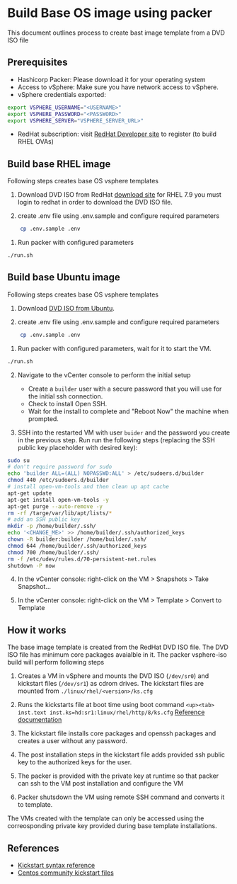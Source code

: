 # Build Base OS image using packer

This document outlines process to create bast image template from a DVD ISO file

## Prerequisites

- Hashicorp Packer: Please download it for your operating system
- Access to vSphere: Make sure you have network access to vSphere.
- vSphere credentials exported:

```bash
export VSPHERE_USERNAME="<USERNAME>"
export VSPHERE_PASSWORD="<PASSWORD>"
export VSPHERE_SERVER="VSPHERE_SERVER_URL>"
```
- RedHat subscription: visit [RedHat Developer site](https://developers.redhat.com/) to register (to build RHEL OVAs)

## Build base RHEL image

Following steps creates base OS vsphere templates

1. Download DVD ISO from RedHat [download site](https://developers.redhat.com/products/rhel/download) for RHEL 7.9
you must login to redhat in order to download the DVD ISO file.

1. create .env file using .env.sample and configure required parameters
```bash
    cp .env.sample .env
```

1. Run packer with configured parameters

```bash
./run.sh
```

## Build base Ubuntu image

Following steps creates base OS vsphere templates

1. Download [DVD ISO from Ubuntu](https://cdimage.ubuntu.com/ubuntu-legacy-server/releases/20.04/release/ubuntu-20.04.1-legacy-server-amd64.iso).

1. create .env file using .env.sample and configure required parameters
```bash
    cp .env.sample .env
```

1. Run packer with configured parameters, wait for it to start the VM.

```bash
./run.sh
```

2. Navigate to the vCenter console to perform the initial setup
   * Create a `builder` user with a secure password that you will use for the initial ssh connection.
   * Check to install Open SSH.
   * Wait for the install to complete and "Reboot Now" the machine when prompted.

3. SSH into the restarted VM with user `buider` and the password you create in the previous step. Run run the following steps (replacing the SSH public key placeholder with desired key):

```bash
sudo su 
# don't require password for sudo
echo 'builder ALL=(ALL) NOPASSWD:ALL' > /etc/sudoers.d/builder
chmod 440 /etc/sudoers.d/builder
# install open-vm-tools and then clean up apt cache
apt-get update
apt-get install open-vm-tools -y
apt-get purge --auto-remove -y
rm -rf /targe/var/lib/apt/lists/*
# add an SSH public key
mkdir -p /home/builder/.ssh/
echo '<CHANGE_ME>' >> /home/builder/.ssh/authorized_keys
chown -R builder:builder /home/builder/.ssh/
chmod 644 /home/builder/.ssh/authorized_keys
chmod 700 /home/builder/.ssh/
rm -f /etc/udev/rules.d/70-persistent-net.rules
shutdown -P now
```

4. In the vCenter console: right-click on the VM > Snapshots > Take Snapshot...

5. In the vCenter console: right-click on the VM > Template > Convert to Template

## How it works

The base image template is created from the RedHat DVD ISO file. The DVD ISO file has minimum core packages avaialble in it.
The packer vsphere-iso build will perform following steps
1. Creates a VM in vSphere and mounts the DVD ISO (`/dev/sr0`) and kickstart files (`/dev/sr1`) as cdrom drives. The kickstart files are mounted from `./linux/rhel/<version>/ks.cfg`

1. Runs the kickstarts file at boot time using boot command `<up><tab> inst.text inst.ks=hd:sr1:linux/rhel/http/8/ks.cfg` [Reference documentation](https://access.redhat.com/documentation/en-us/red_hat_enterprise_linux/7/html/installation_guide/sect-kickstart-howto#sect-kickstart-installation-starting-automatic)

1. The kickstart file installs core packages and openssh packages and creates a user without any password.

1. The post installation steps in the kickstart file adds provided ssh public key to the authorized keys for the user.

1. The packer is provided with the private key at runtime so that packer can ssh to the VM post installation and configure the VM

1. Packer shutsdown the VM using remote SSH command and converts it to template.

The VMs created with the template can only be accessed using the correosponding private key provided during base template installations.


## References

- [Kickstart syntax reference](https://access.redhat.com/documentation/en-us/red_hat_enterprise_linux/7/html/installation_guide/sect-kickstart-syntax)
- [Centos community kickstart files](https://github.com/CentOS/Community-Kickstarts)

